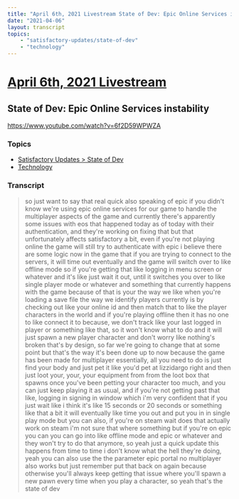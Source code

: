 ```yaml
---
title: "April 6th, 2021 Livestream State of Dev: Epic Online Services instability"
date: "2021-04-06"
layout: transcript
topics:
    - "satisfactory-updates/state-of-dev"
    - "technology"
---
```

# [April 6th, 2021 Livestream](../2021-04-06.md)
## State of Dev: Epic Online Services instability
https://www.youtube.com/watch?v=6f2D59WPWZA

### Topics
* [Satisfactory Updates > State of Dev](../topics/satisfactory-updates/state-of-dev.md)
* [Technology](../topics/technology.md)

### Transcript

> so just want to say that real quick also speaking of epic if you didn't know we're using epic online services for our game to handle the multiplayer aspects of the game and currently there's apparently some issues with eos that happened today as of today with their authentication, and they're working on fixing that but that unfortunately affects satisfactory a bit, even if you're not playing online the game will still try to authenticate with epic i believe there are some logic now in the game that if you are trying to connect to the servers, it will time out eventually and the game will switch over to like offline mode so if you're getting that like logging in menu screen or whatever and it's like just wait it out, until it switches you over to like single player mode or whatever and something that currently happens with the game because of that is your the way we like when you're loading a save file the way we identify players currently is by checking out like your online id and then match that to like the player characters in the world and if you're playing offline then it has no one to like connect it to because, we don't track like your last logged in player or something like that, so it won't know what to do and it will just spawn a new player character and don't worry like nothing's broken that's by design, so far we're going to change that at some point but that's the way it's been done up to now because the game has been made for multiplayer essentially, all you need to do is just find your body and just pet it like you'd pet at lizzidargo right and then just loot your, your, your equipment from from the loot box that spawns once you've been petting your character too much, and you can just keep playing it as usual, and if you're not getting past that like, logging in signing in window which i'm very confident that if you just wait like i think it's like 15 seconds or 20 seconds or something like that a bit it will eventually like time you out and put you in in single play mode but you can also, if you're on steam wait does that actually work on steam i'm not sure that where something but if you're on epic you can you can go into like offline mode and epic or whatever and they won't try to do that anymore, so yeah just a quick update this happens from time to time i don't know what the hell they're doing, yeah you can also use the the parameter epic portal no multiplayer also works but just remember put that back on again because otherwise you'll always keep getting that issue where you'll spawn a new pawn every time when you play a character, so yeah that's the state of dev
